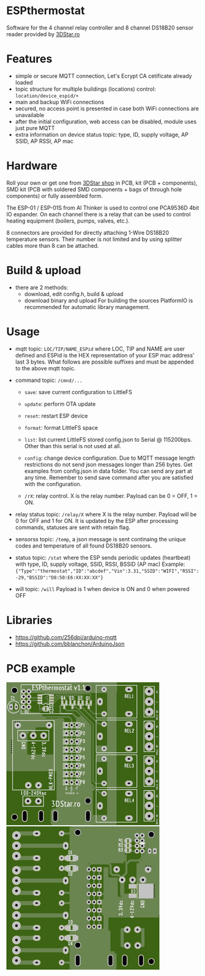 # ESPthermostat
Software for the 4 channel relay controller and 8 channel DS18B20 sensor reader provided by <a href="https://3dstar.ro/proiecte/espthermostat">3DStar.ro</a>

# Features
- simple or secure MQTT connection, Let's Ecrypt CA cetificate already loaded
- topic structure for multiple buildings (locations) control: <code>location/device_espid/+</code>
- main and backup WiFi connections
- secured, no access point is presented in case both WiFi connections are unavailable
- after the initial configuration, web access can be disabled, module uses just pure MQTT
- extra information on device status topic: type, ID, supply voltage, AP SSID, AP RSSI, AP mac



# Hardware
Roll your own or get one from <a href="https://3dstar.ro/proiecte/espthermostat">3DStar shop</a> in PCB, kit (PCB + components), SMD kit (PCB with soldered SMD components + bags of through hole components) or fully assembled form.

The ESP-01 / ESP-01S from AI Thinker is used to control one PCA9536D 4bit IO expander. On each channel there is a relay that can be used to control heating equipment (boilers, pumps, valves, etc.).

8 connectors are provided for directly attaching 1-Wire DS18B20 temperature sensors. Their number is not limited and by using splitter cables more than 8 can be attached.


# Build & upload
- there are 2 methods:
    - download, edit config.h, build & upload
    - download binary and upload
For building the sources PlatformIO is recommended for automatic library management.

# Usage
- mqtt topic: <code>LOC/TIP/NAME_ESPid</code> where LOC, TIP and NAME are user defined and ESPid is the HEX representation of your ESP mac address' last 3 bytes. What follows are possible suffixes and must be appended to the above mqtt topic.
- command topic: <code>/cmnd/...</code>
    - <code>save</code>: save current configuration to LittleFS
    - <code>update</code>: perform OTA update
    - <code>reset</code>: restart ESP device
    - <code>format</code>: format LittleFS space
    - <code>list</code>: list current LittleFS stored config.json to Serial @ 115200bps. Other than this serial is not used at all.
    - <code>config</code>: change device configuration. Due to MQTT message length restrictions do not send json messages longer than 256 bytes. Get examples from config.json in data folder. You can send any part at any time. Remember to send save command after you are satisfied with the configuration.

    - <code>/rX</code>: relay control. X is the relay number. Payload can be 0 = OFF, 1 = ON.

- relay status topic: <code>/relay/X</code> where X is the relay number. Payload will be 0 for OFF and 1 for ON. It is updated by the ESP after processing commands, statuses are sent with retain flag.
- sensorss topic: <code>/temp</code>, a json message is sent continaing the unique codes and temperature of all found DS18B20 sensors.
- status topic: <code>/stat</code> where the ESP sends periodic updates (heartbeat) with type, ID, supply voltage, SSID, RSSI, BSSID (AP mac) Example: <code>{"Type":"thermostat","ID":"abcdef","Vin":3.31,"SSID":"WIFI","RSSI":-29,"BSSID":"D8:50:E6:XX:XX:XX"}</code>
- will topic: <code>/will</code> Payload is 1 when device is ON and 0 when powered OFF


# Libraries
- https://github.com/256dpi/arduino-mqtt
- https://github.com/bblanchon/ArduinoJson

# PCB example
<img src="https://github.com/cctweaker/ESPthermostat/blob/master/Hardware/ESPthermostat v1.1 top.png?raw=true">
<img src="https://github.com/cctweaker/ESPthermostat/blob/master/Hardware/ESPthermostat v1.1 bottom.png?raw=true">